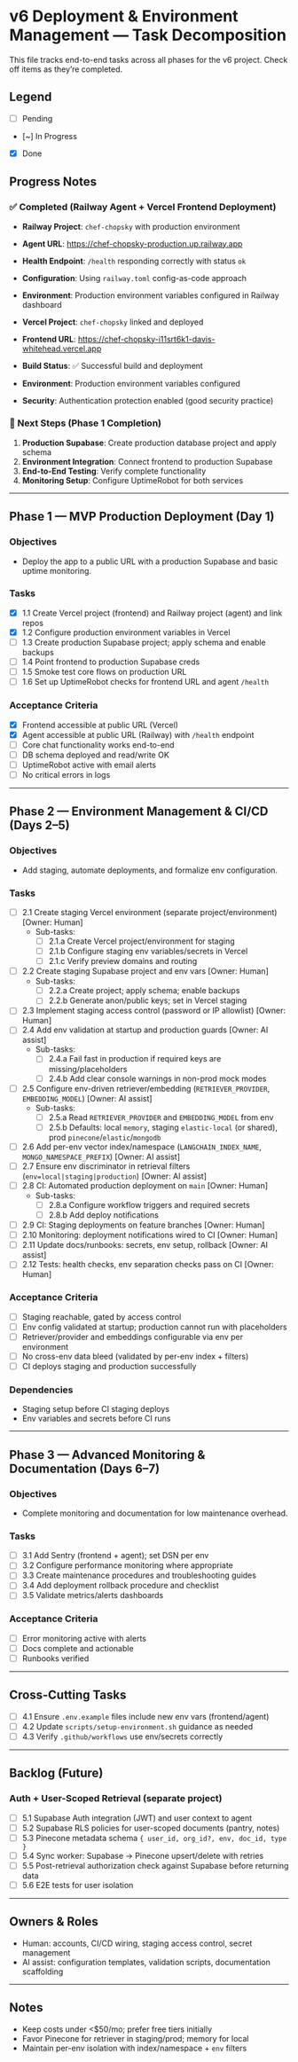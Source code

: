 # v6 Deployment & Environment Management — Task Decomposition

This file tracks end-to-end tasks across all phases for the v6 project. Check off items as they’re completed.

## Legend
- [ ] Pending
- [~] In Progress
- [x] Done

## Progress Notes

### ✅ Completed (Railway Agent + Vercel Frontend Deployment)
- **Railway Project**: `chef-chopsky` with production environment
- **Agent URL**: https://chef-chopsky-production.up.railway.app
- **Health Endpoint**: `/health` responding correctly with status `ok`
- **Configuration**: Using `railway.toml` config-as-code approach
- **Environment**: Production environment variables configured in Railway dashboard

- **Vercel Project**: `chef-chopsky` linked and deployed
- **Frontend URL**: https://chef-chopsky-i11srt6k1-davis-whitehead.vercel.app
- **Build Status**: ✅ Successful build and deployment
- **Environment**: Production environment variables configured
- **Security**: Authentication protection enabled (good security practice)

### 🚧 Next Steps (Phase 1 Completion)
1. **Production Supabase**: Create production database project and apply schema
2. **Environment Integration**: Connect frontend to production Supabase
3. **End-to-End Testing**: Verify complete functionality
4. **Monitoring Setup**: Configure UptimeRobot for both services

---

## Phase 1 — MVP Production Deployment (Day 1)

### Objectives
- Deploy the app to a public URL with a production Supabase and basic uptime monitoring.

### Tasks
- [x] 1.1 Create Vercel project (frontend) and Railway project (agent) and link repos
- [x] 1.2 Configure production environment variables in Vercel
- [ ] 1.3 Create production Supabase project; apply schema and enable backups
- [ ] 1.4 Point frontend to production Supabase creds
- [ ] 1.5 Smoke test core flows on production URL
- [ ] 1.6 Set up UptimeRobot checks for frontend URL and agent `/health`

### Acceptance Criteria
- [x] Frontend accessible at public URL (Vercel)
- [x] Agent accessible at public URL (Railway) with `/health` endpoint
- [ ] Core chat functionality works end-to-end
- [ ] DB schema deployed and read/write OK
- [ ] UptimeRobot active with email alerts
- [ ] No critical errors in logs

---

## Phase 2 — Environment Management & CI/CD (Days 2–5)

### Objectives
- Add staging, automate deployments, and formalize env configuration.

### Tasks
- [ ] 2.1 Create staging Vercel environment (separate project/environment) [Owner: Human]
  - Sub-tasks:
    - [ ] 2.1.a Create Vercel project/environment for staging
    - [ ] 2.1.b Configure staging env variables/secrets in Vercel
    - [ ] 2.1.c Verify preview domains and routing
- [ ] 2.2 Create staging Supabase project and env vars [Owner: Human]
  - Sub-tasks:
    - [ ] 2.2.a Create project; apply schema; enable backups
    - [ ] 2.2.b Generate anon/public keys; set in Vercel staging
- [ ] 2.3 Implement staging access control (password or IP allowlist) [Owner: Human]
- [ ] 2.4 Add env validation at startup and production guards [Owner: AI assist]
  - Sub-tasks:
    - [ ] 2.4.a Fail fast in production if required keys are missing/placeholders
    - [ ] 2.4.b Add clear console warnings in non-prod mock modes
- [ ] 2.5 Configure env-driven retriever/embedding (`RETRIEVER_PROVIDER`, `EMBEDDING_MODEL`) [Owner: AI assist]
  - Sub-tasks:
    - [ ] 2.5.a Read `RETRIEVER_PROVIDER` and `EMBEDDING_MODEL` from env
    - [ ] 2.5.b Defaults: local `memory`, staging `elastic-local` (or shared), prod `pinecone`/`elastic`/`mongodb`
- [ ] 2.6 Add per-env vector index/namespace (`LANGCHAIN_INDEX_NAME`, `MONGO_NAMESPACE_PREFIX`) [Owner: AI assist]
- [ ] 2.7 Ensure env discriminator in retrieval filters (`env=local|staging|production`) [Owner: AI assist]
- [ ] 2.8 CI: Automated production deployment on `main` [Owner: Human]
  - Sub-tasks:
    - [ ] 2.8.a Configure workflow triggers and required secrets
    - [ ] 2.8.b Add deploy notifications
- [ ] 2.9 CI: Staging deployments on feature branches [Owner: Human]
- [ ] 2.10 Monitoring: deployment notifications wired to CI [Owner: Human]
- [ ] 2.11 Update docs/runbooks: secrets, env setup, rollback [Owner: AI assist]
- [ ] 2.12 Tests: health checks, env separation checks pass on CI [Owner: Human]

### Acceptance Criteria
- [ ] Staging reachable, gated by access control
- [ ] Env config validated at startup; production cannot run with placeholders
- [ ] Retriever/provider and embeddings configurable via env per environment
- [ ] No cross-env data bleed (validated by per-env index + filters)
- [ ] CI deploys staging and production successfully

### Dependencies
- Staging setup before CI staging deploys
- Env variables and secrets before CI runs

---

## Phase 3 — Advanced Monitoring & Documentation (Days 6–7)

### Objectives
- Complete monitoring and documentation for low maintenance overhead.

### Tasks
- [ ] 3.1 Add Sentry (frontend + agent); set DSN per env
- [ ] 3.2 Configure performance monitoring where appropriate
- [ ] 3.3 Create maintenance procedures and troubleshooting guides
- [ ] 3.4 Add deployment rollback procedure and checklist
- [ ] 3.5 Validate metrics/alerts dashboards

### Acceptance Criteria
- [ ] Error monitoring active with alerts
- [ ] Docs complete and actionable
- [ ] Runbooks verified

---

## Cross-Cutting Tasks

- [ ] 4.1 Ensure `.env.example` files include new env vars (frontend/agent)
- [ ] 4.2 Update `scripts/setup-environment.sh` guidance as needed
- [ ] 4.3 Verify `.github/workflows` use env/secrets correctly

---

## Backlog (Future)

### Auth + User-Scoped Retrieval (separate project)
- [ ] 5.1 Supabase Auth integration (JWT) and user context to agent
- [ ] 5.2 Supabase RLS policies for user-scoped documents (pantry, notes)
- [ ] 5.3 Pinecone metadata schema `{ user_id, org_id?, env, doc_id, type }`
- [ ] 5.4 Sync worker: Supabase → Pinecone upsert/delete with retries
- [ ] 5.5 Post-retrieval authorization check against Supabase before returning data
- [ ] 5.6 E2E tests for user isolation

---

## Owners & Roles
- Human: accounts, CI/CD wiring, staging access control, secret management
- AI assist: configuration templates, validation scripts, documentation scaffolding

---

## Notes
- Keep costs under <$50/mo; prefer free tiers initially
- Favor Pinecone for retriever in staging/prod; memory for local
- Maintain per-env isolation with index/namespace + `env` filters

